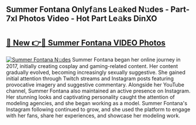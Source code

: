 ## Summer Fontana Onlyf𝚊ns Le𝚊ked N𝚞des - Part-7xI Photos Video - Hot Part Le𝚊ks DinXO

# <h2><a href="http://ac20814.deff.icu/?id=Summer+Fontana">🔗 New 👉🔴 Summer Fontana VIDEO Photos</a></h2>

[![Summer Fontana N𝚞des](https://i.imgur.com/rIISA9y.gif)](http://ac20814.deff.icu/?id=Summer+Fontana)
Summer Fontana began her online journey in 2017, initially creating cosplay and gaming-related content. Her content gradually evolved, becoming increasingly sexually suggestive. She gained initial attention through Twitch streams and Instagram posts featuring provocative imagery and suggestive commentary. Alongside her YouTube channel, Summer Fontana also maintained an active presence on Instagram. Her stunning looks and captivating personality caught the attention of modeling agencies, and she began working as a model. Summer Fontana's Instagram following continued to grow, and she used the platform to engage with her fans, share her experiences, and showcase her modeling work.
